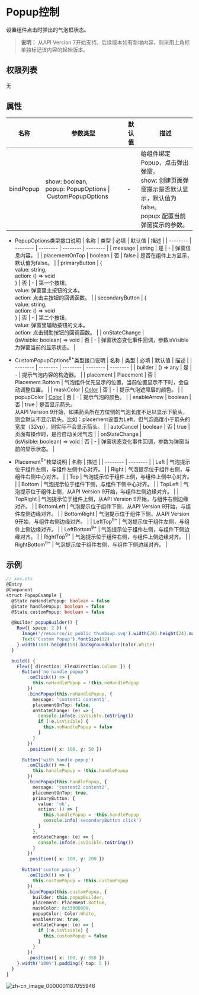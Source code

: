 # Popup控制

设置组件点击时弹出的气泡框状态。

>  **说明：**
> 从API Version 7开始支持。后续版本如有新增内容，则采用上角标单独标记该内容的起始版本。


## 权限列表

无


## 属性


| 名称 | 参数类型 | 默认值 | 描述 |
| -------- | -------- | -------- | -------- |
| bindPopup | show:&nbsp;boolean,<br/>popup:&nbsp;PopupOptions&nbsp;\|&nbsp;CustomPopupOptions | - | 给组件绑定Popup，点击弹出弹窗。<br/>show:&nbsp;创建页面弹窗提示是否默认显示，默认值为false。<br/>popup:&nbsp;配置当前弹窗提示的参数。 |


- PopupOptions类型接口说明
  | 名称 | 类型 | 必填 | 默认值 | 描述 |
  | -------- | -------- | -------- | -------- | -------- |
  | message | string | 是 | - | 弹窗信息内容。 |
  | placementOnTop | boolean | 否 | false | 是否在组件上方显示，默认值为false。 |
  | primaryButton | {<br/>value:&nbsp;string,<br/>action:&nbsp;()&nbsp;=&gt;&nbsp;void<br/>} | 否 | - | 第一个按钮。<br/>value:&nbsp;弹窗里主按钮的文本。<br/>action:&nbsp;点击主按钮的回调函数。 |
  | secondaryButton | {<br/>value:&nbsp;string,<br/>action:&nbsp;()&nbsp;=&gt;&nbsp;void<br/>} | 否 | - | 第二个按钮。<br/>value:&nbsp;弹窗里辅助按钮的文本。<br/>action:&nbsp;点击辅助按钮的回调函数。 |
  | onStateChange | (isVisible:&nbsp;boolean)&nbsp;=&gt;&nbsp;void | 否 | - | 弹窗状态变化事件回调，参数isVisible为弹窗当前的显示状态。 |

- CustomPopupOptions<sup>8+</sup>类型接口说明
  | 名称 | 类型 | 必填 | 默认值 | 描述 |
  | -------- | -------- | -------- | -------- | -------- |
  | builder | ()&nbsp;=&gt;&nbsp;any | 是 | - | 提示气泡内容的构造器。 |
  | placement | Placement | 否 | Placement.Bottom | 气泡组件优先显示的位置，当前位置显示不下时，会自动调整位置。 |
  | maskColor | [Color](../../ui/ts-types.md#颜色类型) | 否 | - | 提示气泡遮障层的颜色。 |
  | popupColor | [Color](../../ui/ts-types.md#颜色类型) | 否 | - | 提示气泡的颜色。 |
  | enableArrow | boolean | 否 | true | 是否显示箭头。<br/>从API Version 9开始，如果箭头所在方位侧的气泡长度不足以显示下箭头，则会默认不显示箭头。比如：placement设置为Left，但气泡高度小于箭头的宽度（32vp），则实际不会显示箭头。 |
  | autoCancel | boolean | 否 | true | 页面有操作时，是否自动关闭气泡 |
  | onStateChange | (isVisible:&nbsp;boolean)&nbsp;=&gt;&nbsp;void | 否 | - | 弹窗状态变化事件回调，参数为弹窗当前的显示状态。 |

- Placement<sup>8+</sup>枚举说明
  | 名称 | 描述 |
  | -------- | -------- |
  | Left | 气泡提示位于组件左侧，与组件左侧中心对齐。 |
  | Right | 气泡提示位于组件右侧，与组件右侧中心对齐。 |
  | Top | 气泡提示位于组件上侧，与组件上侧中心对齐。 |
  | Bottom | 气泡提示位于组件下侧，与组件下侧中心对齐。 |
  | TopLeft | 气泡提示位于组件上侧，从API Version 9开始，与组件左侧边缘对齐。 |
  | TopRight | 气泡提示位于组件上侧，从API Version 9开始，与组件右侧边缘对齐。 |
  | BottomLeft | 气泡提示位于组件下侧，从API Version 9开始，与组件左侧边缘对齐。 |
  | BottomRight | 气泡提示位于组件下侧，从API Version 9开始，与组件右侧边缘对齐。 |
  | LeftTop<sup>9+</sup> | 气泡提示位于组件左侧，与组件上侧边缘对齐。 |
  | LeftBottom<sup>9+</sup> | 气泡提示位于组件左侧，与组件下侧边缘对齐。 |
  | RightTop<sup>9+</sup> | 气泡提示位于组件右侧，与组件上侧边缘对齐。 |
  | RightBottom<sup>9+</sup> | 气泡提示位于组件右侧，与组件下侧边缘对齐。 |


## 示例

```ts
// xxx.ets
@Entry
@Component
struct PopupExample {
  @State noHandlePopup: boolean = false
  @State handlePopup: boolean = false
  @State customPopup: boolean = false

  @Builder popupBuilder() {
    Row({ space: 2 }) {
      Image('/resource/ic_public_thumbsup.svg').width(24).height(24).margin({ left: -5 })
      Text('Custom Popup').fontSize(12)
    }.width(100).height(50).backgroundColor(Color.White)
  }

  build() {
    Flex({ direction: FlexDirection.Column }) {
      Button('no handle popup')
        .onClick(() => {
          this.noHandlePopup = !this.noHandlePopup
        })
        .bindPopup(this.noHandlePopup, {
          message: 'content1 content1',
          placementOnTop: false,
          onStateChange: (e) => {
            console.info(e.isVisible.toString())
            if (!e.isVisible) {
              this.noHandlePopup = false
            }
          }
        })
        .position({ x: 100, y: 50 })

      Button('with handle popup')
        .onClick(() => {
          this.handlePopup = !this.handlePopup
        })
        .bindPopup(this.handlePopup, {
          message: 'content2 content2',
          placementOnTop: true,
          primaryButton: {
            value: 'ok',
            action: () => {
              this.handlePopup = !this.handlePopup
              console.info('secondaryButton click')
            }
          },
          onStateChange: (e) => {
            console.info(e.isVisible.toString())
          }
        })
        .position({ x: 100, y: 200 })

      Button('custom popup')
        .onClick(() => {
          this.customPopup = !this.customPopup
        })
        .bindPopup(this.customPopup, {
          builder: this.popupBuilder,
          placement: Placement.Bottom,
          maskColor: 0x33000000,
          popupColor: Color.White,
          enableArrow: true,
          onStateChange: (e) => {
            if (!e.isVisible) {
              this.customPopup = false
            }
          }
        })
        .position({ x: 100, y: 350 })
    }.width('100%').padding({ top: 5 })
  }
}
```

![zh-cn_image_0000001187055946](figures/zh-cn_image_0000001187055946.gif)
